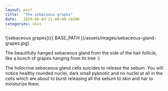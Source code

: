 ```yaml
---
layout: post
title:  "The sebaceous grapes"
date:   2020-08-04 21:00:00 +0200
categories: skin
---
```


![sebaceous grapes]({{ BASE_PATH }}/assets/images/sebaceous-gland-grapes.jpg)

The beautifully hanged sebaceous gland from the side of the hair follicle, like a bunch of grapes hanging from its tree :)

The holocrine sebaceous gland cells suicides to release the sebum. You will notice healthy rounded nuclei, dark small pyknotic and no nuclei at all in the cells which are about to burst releasing all the sebum to skin and har to moisturize them.
